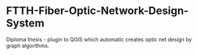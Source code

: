 # FTTH-Fiber-Optic-Network-Design-System
Diploma thesis - plugin to QGIS which automatic creates optic net design by graph algorithms.

